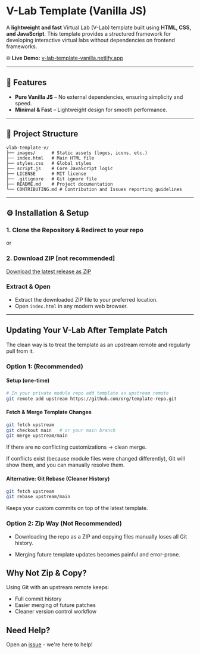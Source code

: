 # V-Lab Template (Vanilla JS)

A **lightweight and fast** Virtual Lab (V-Lab) template built using **HTML, CSS, and JavaScript**. This template provides a structured framework for developing interactive virtual labs without dependencies on frontend frameworks.

🌐 **Live Demo:** [v-lab-template-vanilla.netlify.app](https://v-lab-template-vanilla.netlify.app/)

---

## 🚀 Features

- **Pure Vanilla JS** – No external dependencies, ensuring simplicity and speed.
- **Minimal & Fast** – Lightweight design for smooth performance.

---

## 📂 Project Structure

```
vlab-template-v/
├── images/      # Static assets (logos, icons, etc.)
├── index.html   # Main HTML file
├── styles.css   # Global styles
├── script.js    # Core JavaScript logic
├── LICENSE      # MIT license
├── .gitignore   # Git ignore file
├── README.md    # Project documentation
└── CONTRIBUTING.md # Contribution and Issues reporting guidelines 
```

---

## ⚙️ Installation & Setup

### 1️. Clone the Repository & Redirect to your repo
or
### 2️. Download ZIP [not recommended]

[Download the latest release as ZIP](https://github.com/mayankdotasm/vlab-template-v/archive/refs/heads/main.zip)

###  Extract & Open

- Extract the downloaded ZIP file to your preferred location.
- Open `index.html` in any modern web browser.
---
## Updating Your V-Lab After Template Patch
The clean way is to treat the template as an upstream remote and regularly pull from it.


### Option 1: (Recommended)

#### Setup (one-time)
```bash
# In your private module repo add template as upstream remote 
git remote add upstream https://github.com/org/template-repo.git
```
#### Fetch & Merge Template Changes
```bash
git fetch upstream
git checkout main   # or your main branch
git merge upstream/main
```
If there are no conflicting customizations → clean merge.

If conflicts exist (because module files were changed differently), Git will show them, and you can manually resolve them.

#### Alternative: Git Rebase (Cleaner History)
```bash
git fetch upstream
git rebase upstream/main 
```
Keeps your custom commits on top of the latest template.
### Option 2: Zip Way (Not Recommended)
 - Downloading the repo as a ZIP and copying files manually loses all Git history.

- Merging future template updates becomes painful and error-prone.
## Why Not Zip & Copy?
Using Git with an upstream remote keeps:
 - Full commit history
 - Easier merging of future patches
 - Cleaner version control workflow

## Need Help?

Open an [issue](https://github.com/mayankdotasm/vlab-template-v/issues) - we're here to help!